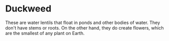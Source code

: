 # Duckweed

These are water lentils that float in ponds and other bodies of water. They
don't have stems or roots. On the other hand, they do create flowers, which are
the smallest of any plant on Earth.
